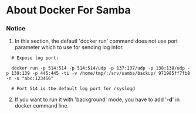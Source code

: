 # About Docker For Samba

### Notice
  1. In this section, the defautl 'docker run' command does not use port parameter which to use for sending log infor.

  ```
    # Expose log port:
    
    docker run -p 514:514 -p 514:514/udp -p 137:137/udp -p 138:138/udp -p 139:139 -p 445:445 -ti -v /home/tmp/:/srv/samba/backup/ 971985ff7fb8 -n -u "abc:123456"
    
    # Port 514 is the default log port for rsyslogd
  ```
  
  2. If you want to run it with 'background' mode, you have to add '**-d**' in docker command line.

